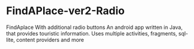 # FindAPlace-ver2-Radio
FindAplace With additional radio buttons
An android app written in Java, that provides touristic information. Uses multiple activities, fragments, sql-lite, content providers and more
